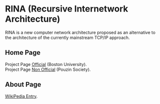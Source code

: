 # RINA (Recursive Internetwork Architecture)

RINA is a new computer network architecture proposed as an alternative to the architecture of the currently mainstream TCP/IP approach.

## Home Page
Project Page <a href="http://csr.bu.edu/rina/index.html">Official</a> (Boston University).  
Project Page <a href="https://pouzinsociety.org/">Non Official</a> (Pouzin Society).  

## About Page
<a href="https://en.wikipedia.org/wiki/Recursive_Internetwork_Architecture">WikiPedia Entry</a>.  
